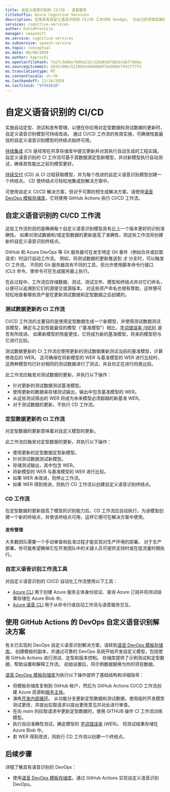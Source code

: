 ```yaml
---
title: 自定义语音识别的 CI/CD - 语音服务
titleSuffix: Azure Cognitive Services
description: 应用具有自定义语音识别和 CI/CD 工作流的 DevOps。 为自己的项目实施现有的 DevOps 解决方案。
services: cognitive-services
author: KatieProchilo
manager: cmayomsft
ms.service: cognitive-services
ms.subservice: speech-service
ms.topic: conceptual
ms.date: 06/09/2020
ms.author: kaprochi
ms.openlocfilehash: 7e27c3dd6e70d9a532c326d8187d82e14bf7ddda
ms.sourcegitcommit: d2d1c90ec5218b93abb80b8f3ed49dcf4327f7f4
ms.translationtype: MT
ms.contentlocale: zh-CN
ms.lasthandoff: 12/16/2020
ms.locfileid: "97591610"
---
```

# <a name="cicd-for-custom-speech"></a>自定义语音识别的 CI/CD

实施自动定型、测试和发布管理，以便在你应用对定型数据和测试数据的更新时，自定义语音识别模型可持续改进。 通过 CI/CD 工作流的有效实施，可确保性能最佳的自定义语音识别模型的终结点始终可用。

[持续集成](/azure/devops/learn/what-is-continuous-integration) (CI) 是经常在共享存储库中提交更新并对其执行自动生成的工程实践。 自定义语音识别的 CI 工作流可基于其数据源定型新模型，并对新模型执行自动测试，确保其性能比之前的模型更好。

[持续交付](/azure/devops/learn/what-is-continuous-delivery) (CD) 从 CI 过程获取模型，并为每个改进的自定义语音识别模型创建一个终结点。 CD 使终结点可轻松地集成到解决方案中。

可使用自定义 CI/CD 解决方案，但对于可靠的预生成解决方案，请使用[语音 DevOps 模板存储库](https://github.com/Azure-Samples/Speech-Service-DevOps-Template)，它将使用 GitHub Actions 执行 CI/CD 工作流。

## <a name="cicd-workflows-for-custom-speech"></a>自定义语音识别的 CI/CD 工作流

这些工作流的目的是确保每个自定义语音识别模型具有比上一个版本更好的识别准确性。 如果对测试数据和/或定型数据的更新提高了准确性，则这些工作流将创建新的自定义语音识别终结点。

GitHub 和 Azure DevOps 等 Git 服务器可在发生特定 Git 事件（例如合并或拉取请求）时运行自动工作流。 例如，将测试数据的更新推送到 *主* 分支时，可以触发 CI 工作流。 不同的 Git 服务器具有不同的工具，但允许使用脚本命令行接口 (CLI) 命令，使命令可在生成服务器上执行。

在此过程中，工作流应存储数据、测试、测试文件、模型和终结点并对它们命名，以便可以追溯到它们的源提交或源版本。 对这些资产命名也很有帮助，这样便可轻松地查看哪些资产是在更新测试数据和定型数据之后创建的。

### <a name="ci-workflow-for-testing-data-updates"></a>测试数据更新的 CI 工作流

CI/CD 工作流的主要目的是使用定型数据生成一个新模型，并使用测试数据测试该模型，确定与之前性能最佳的模型（“基准模型”）相比，[字词错误率 (WER)](how-to-custom-speech-evaluate-data.md#evaluate-custom-speech-accuracy) 是否有所改进。 如果新模型的性能更佳，它将成为新的基准模型，将来的模型将与它进行比较。

测试数据更新的 CI 工作流应使用更新的测试数据重新测试当前的基准模型，计算修改后的 WER。 这可确保在将新模型的 WER 与基准模型的 WER 进行比较时，这两种模型均已针对相同的测试数据进行了测试，并且你正在进行同类比较。

此工作流应触发对测试数据的更新，并执行以下操作：

- 针对更新的测试数据测试基准模型。
- 使用更新的数据来存储测试输出，输出中包含基准模型的 WER。
- 从这些测试得出的 WER 将成为未来模型必须超越的新基准 WER。
- 对于测试数据的更新，不执行 CD 工作流。

### <a name="ci-workflow-for-training-data-updates"></a>定型数据更新的 CI 工作流

对定型数据的更新意味着对自定义模型的更新。

此工作流应触发对定型数据的更新，并执行以下操作：

- 使用更新的定型数据定型新模型。
- 针对测试数据测试新模型。
- 存储测试输出，其中包含 WER。
- 将新模型的 WER 与基准模型的 WER 进行比较。
- 如果 WER 未改进，则停止工作流。
- 如果 WER 得到改进，则执行 CD 工作流以创建自定义语音识别终结点。

### <a name="cd-workflow"></a>CD 工作流

在定型数据的更新提高了模型的识别能力后，CD 工作流应自动执行，为该模型创建一个新的终结点，并使该终结点可用，这样它便可在解决方案中使用。

#### <a name="release-management"></a>发布管理

大多数团队需要一个手动审查和批准过程才能实现对生产环境的部署。 对于生产部署，你可能希望确保它在开发团队中的关键人员可提供支持时或在低流量时期执行。

### <a name="tools-for-custom-speech-workflows"></a>自定义语音识别工作流工具

对自定义语音识别的 CI/CD 自动化工作流使用以下工具：

- [Azure CLI](/cli/azure/?view=azure-cli-latest) 用于创建 Azure 服务主体身份验证、查询 Azure 订阅并将测试结果存储在 Azure Blob 中。
- [Azure 语音 CLI](spx-overview.md) 用于从命令行或自动工作流与语音服务交互。

## <a name="devops-solution-for-custom-speech-using-github-actions"></a>使用 GitHub Actions 的 DevOps 自定义语音识别解决方案

有关已实现的 DevOps 自定义语音识别解决方案，请转到[语音 DevOps 模板存储库](https://github.com/Azure-Samples/Speech-Service-DevOps-Template)。 创建模板的副本，并通过可靠的 DevOps 系统开始开发自定义模型，包括使用 GitHub Actions 进行测试、定型和版本控制。 存储库提供了示例测试和定型数据，帮助设置和解释工作流。 初始设置后，将示例数据替换为你的项目数据。

[语音 DevOps 模板存储库](https://github.com/Azure-Samples/Speech-Service-DevOps-Template)为执行以下操作提供了基础结构和详细指导：

- 将模板存储库复制到 GitHub 帐户，然后为 GitHub Actions CI/CD 工作流创建 Azure 资源和[服务主体](../../active-directory/develop/app-objects-and-service-principals.md#service-principal-object)。
- 演练[开发内部循环](https://mitchdenny.com/the-inner-loop/)。 从功能分支更新定型数据和测试数据，使用临时开发模型测试更改，并提出拉取请求以提出更改意见并对此进行审查。
- 在向 *main* 的拉取请求中更新定型数据时，使用 GITHUB 操作 CI 工作流训练模型。
- 执行自动准确性测试，确定模型的 [字词错误率](how-to-custom-speech-evaluate-data.md#evaluate-custom-speech-accuracy) (WER)。 将测试结果存储在 Azure Blob 中。
- 若 WER 得到改进，则执行 CD 工作流以创建一个终结点。

## <a name="next-steps"></a>后续步骤

详细了解具有语音识别的 DevOps：

- 使用[语音 DevOps 模板存储库](https://github.com/Azure-Samples/Speech-Service-DevOps-Template)，通过 GitHub Actions 实现自定义语音识别 DevOps。